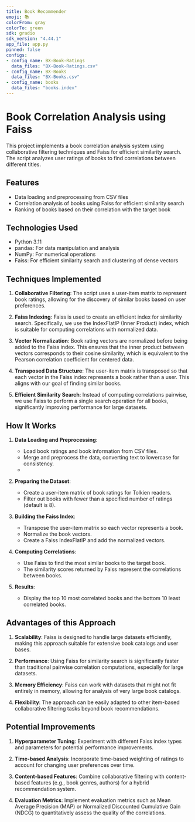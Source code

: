 ```yaml
---
title: Book Recommender
emoji: 📚
colorFrom: gray
colorTo: green
sdk: gradio
sdk_version: "4.44.1"
app_file: app.py
pinned: false
configs:
- config_name: BX-Book-Ratings
  data_files: "BX-Book-Ratings.csv"
- config_name: BX-Books
  data_files: "BX-Books.csv"
- config_name: books
  data_files: "books.index"
---
```

# Book Correlation Analysis using Faiss

This project implements a book correlation analysis system using collaborative filtering techniques and Faiss for efficient similarity search. The script analyzes user ratings of books to find correlations between different titles.

## Features

- Data loading and preprocessing from CSV files
- Correlation analysis of books using Faiss for efficient similarity search
- Ranking of books based on their correlation with the target book

## Technologies Used

- Python 3.11
- pandas: For data manipulation and analysis
- NumPy: For numerical operations
- Faiss: For efficient similarity search and clustering of dense vectors

## Techniques Implemented

1. **Collaborative Filtering**: The script uses a user-item matrix to represent book ratings, allowing for the discovery of similar books based on user preferences.

2. **Faiss Indexing**: Faiss is used to create an efficient index for similarity search. Specifically, we use the IndexFlatIP (Inner Product) index, which is suitable for computing correlations with normalized data.

3. **Vector Normalization**: Book rating vectors are normalized before being added to the Faiss index. This ensures that the inner product between vectors corresponds to their cosine similarity, which is equivalent to the Pearson correlation coefficient for centered data.

4. **Transposed Data Structure**: The user-item matrix is transposed so that each vector in the Faiss index represents a book rather than a user. This aligns with our goal of finding similar books.

5. **Efficient Similarity Search**: Instead of computing correlations pairwise, we use Faiss to perform a single search operation for all books, significantly improving performance for large datasets.

## How It Works

1. **Data Loading and Preprocessing**:
   - Load book ratings and book information from CSV files.
   - Merge and preprocess the data, converting text to lowercase for consistency.
   - 
2. **Preparing the Dataset**:
   - Create a user-item matrix of book ratings for Tolkien readers.
   - Filter out books with fewer than a specified number of ratings (default is 8).

3. **Building the Faiss Index**:
   - Transpose the user-item matrix so each vector represents a book.
   - Normalize the book vectors.
   - Create a Faiss IndexFlatIP and add the normalized vectors.

4. **Computing Correlations**:
   - Use Faiss to find the most similar books to the target book.
   - The similarity scores returned by Faiss represent the correlations between books.

5. **Results**:
   - Display the top 10 most correlated books and the bottom 10 least correlated books.

## Advantages of this Approach

1. **Scalability**: Faiss is designed to handle large datasets efficiently, making this approach suitable for extensive book catalogs and user bases.

2. **Performance**: Using Faiss for similarity search is significantly faster than traditional pairwise correlation computations, especially for large datasets.

3. **Memory Efficiency**: Faiss can work with datasets that might not fit entirely in memory, allowing for analysis of very large book catalogs.

4. **Flexibility**: The approach can be easily adapted to other item-based collaborative filtering tasks beyond book recommendations.

## Potential Improvements

1. **Hyperparameter Tuning**: Experiment with different Faiss index types and parameters for potential performance improvements.

2. **Time-based Analysis**: Incorporate time-based weighting of ratings to account for changing user preferences over time.

3. **Content-based Features**: Combine collaborative filtering with content-based features (e.g., book genres, authors) for a hybrid recommendation system.

4. **Evaluation Metrics**: Implement evaluation metrics such as Mean Average Precision (MAP) or Normalized Discounted Cumulative Gain (NDCG) to quantitatively assess the quality of the correlations.
